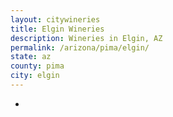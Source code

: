 ```yaml
---
layout: citywineries
title: Elgin Wineries
description: Wineries in Elgin, AZ
permalink: /arizona/pima/elgin/
state: az
county: pima
city: elgin
---
```

-
